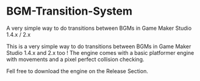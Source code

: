 # BGM-Transition-System
A very simple way to do transitions between BGMs in Game Maker Studio 1.4.x / 2.x

This is a very simple way to do transitions between BGMs in Game Maker Studio 1.4.x and 2.x too !
The engine comes with a basic platformer engine with movements and a pixel perfect collision checking.

Fell free to download the engine on the Release Section.
